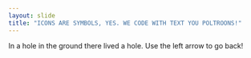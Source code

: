 ```yaml
---
layout: slide
title: "ICONS ARE SYMBOLS, YES. WE CODE WITH TEXT YOU POLTROONS!"
---
```

In a hole in the ground there lived a hole.
Use the left arrow to go back!
